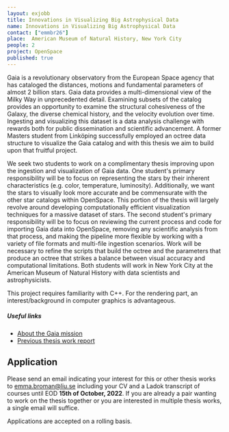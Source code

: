 ```yaml
---
layout: exjobb
title: Innovations in Visualizing Big Astrophysical Data
name: Innovations in Visualizing Big Astrophysical Data
contact: ["emmbr26"]
place:  American Museum of Natural History, New York City
people: 2
project: OpenSpace
published: true
---
```


Gaia is a revolutionary observatory from the European Space agency that has cataloged the distances, motions and fundamental parameters of almost 2 billion stars.  Gaia data provides a multi-dimensional view of the Milky Way in unprecedented detail.  Examining subsets of the catalog provides an opportunity to examine the structural cohesiveness of the Galaxy, the diverse chemical history, and the velocity evolution over time.  Ingesting and visualizing this dataset is a data analysis challenge with rewards both for public dissemination and scientific advancement.  A former Masters student from Linköping successfully employed an octree data structure to visualize the Gaia catalog and with this thesis we aim to build upon that fruitful project. 
 
We seek two students to work on a complimentary thesis improving upon the ingestion and visualization of Gaia data. One student's primary responsibility will be to focus on representing the stars by their inherent characteristics (e.g. color, temperature, luminosity).  Additionally, we want the stars to visually look more accurate and be commensurate with the other star catalogs within OpenSpace. This portion of the thesis will largely revolve around developing computationally efficient visualization techniques for a massive dataset of stars. The second student's primary responsibility will be to focus on reviewing the current process and code for importing Gaia data into OpenSpace, removing any scientific analysis from that process, and making the pipeline more flexible by working with a variety of file formats and multi-file ingestion scenarios. Work will be necessary to refine the scripts that build the octree and the parameters that produce an octree that strikes a balance between visual accuracy and computational limitations. Both students will work in New York City at the American Museum of Natural History with data scientists and astrophysicists. 

This project requires familiarity with C++. For the rendering part, an interest/background in computer graphics is advantageous. 


##### Useful links
- [About the Gaia mission](https://sci.esa.int/web/gaia)
- [Previous thesis work report](http://liu.diva-portal.org/smash/get/diva2:1247648/FULLTEXT01.pdf)

## Application
Please send an email indicating your interest for this or other thesis works to [emma.broman@liu.se](mailto:emma.broman@liu.se) including your CV and a Ladok transcript of courses until EOD **15th of October, 2022**. If you are already a pair wanting to work on the thesis together or you are interested in multiple thesis works, a single email will suffice. 

Applications are accepted on a rolling basis.
